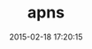---
layout: post
title:  "apns"
repo:   "jpoz/apns"
date:   2015-02-18 17:20:15
gemurl: http://github.com/jpoz/apns
---